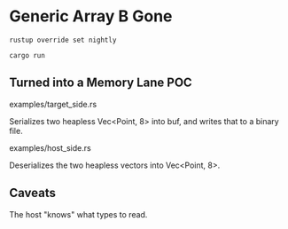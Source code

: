 # Generic Array B Gone

``` shell
rustup override set nightly

cargo run
```

## Turned into a Memory Lane POC

examples/target_side.rs

Serializes two heapless Vec<Point, 8> into buf, and writes that to a binary file.

examples/host_side.rs

Deserializes the two heapless vectors into Vec<Point, 8>.

## Caveats

The host "knows" what types to read.
